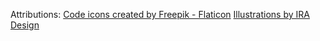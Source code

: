 Attributions:
<a href="https://www.flaticon.com/free-icons/code" title="code icons">Code icons created by Freepik - Flaticon</a>
<a href="https://iradesign.io">Illustrations by IRA Design</a> 